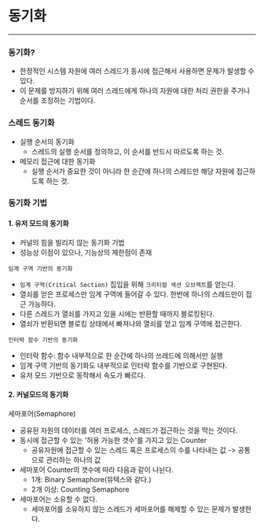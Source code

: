 # 동기화

---

### 동기화?
- 한정적인 시스템 자원에 여러 스레드가 동시에 접근해서 사용하면 문제가 발생할 수 있다.
- 이 문제를 방지하기 위해 여러 스레드에게 하나의 자원에 대한 처리 권한을 주거나 순서를 조정하는 기법이다.

### 스레드 동기화
- 실행 순서의 동기화
  - 스레드의 실행 순서를 정의하고, 이 순서를 반드시 따르도록 하는 것.
- 메모리 접근에 대한 동기화
  - 실행 순서가 중요한 것이 아니라 한 순간에 하나의 스레드만 해당 자원에 접근하도록 하는 것.

### 동기화 기법

#### 1. 유저 모드의 동기화
- 커널의 힘을 빌리지 않는 동기화 기법
- 성능상 이점이 있으나, 기능상의 제한점이 존재

`임계 구역 기반의 동기화`
- `임계 구역(Critical Section)` 집입을 위해 `크리티컬 섹션 오브젝트`를 얻는다.
- 열쇠를 얻은 프로세스만 임계 구역에 들어갈 수 있다. 한번에 하나의 스레드만이 접근 가능하다.
- 다른 스레드가 열쇠를 가지고 있을 시에는 반환할 때까지 블로킹된다.
- 열쇠가 반환되면 블로킹 상태에서 빠져나와 열쇠를 얻고 임계 구역에 접근한다.

`인터락 함수 기반의 동기화`
- 인터락 함수: 함수 내부적으로 한 순간에 하나의 쓰레드에 의해서만 실행
- 임계 구역 기반의 동기화도 내부적으로 인터락 함수를 기반으로 구현된다.
- 유저 모드 기반으로 동작해서 속도가 빠르다.

#### 2. 커널모드의 동기화

세마포어(Semaphore)
- 공유된 자원의 데이터를 여러 프로세스, 스레드가 접근하는 것을 막는 것이다.
- 동시에 접근할 수 있는 '허용 가능한 갯수'를 가지고 있는 Counter
  - 공유자원에 접근할 수 있는 스레드 혹은 프로세스의 수를 나타내는 값 -> 공통으로 관리하는 하나의 값
- 세마포어 Counter의 갯수에 따라 다음과 같이 나뉜다.
  - 1개: Binary Semaphore(뮤텍스와 같다.)
  - 2개 이상: Counting Semaphore
- 세마포어는 소유할 수 없다.
  - 세마포어를 소유하지 않는 스레드가 세마포어를 해제할 수 있는 문제가 발생한다.